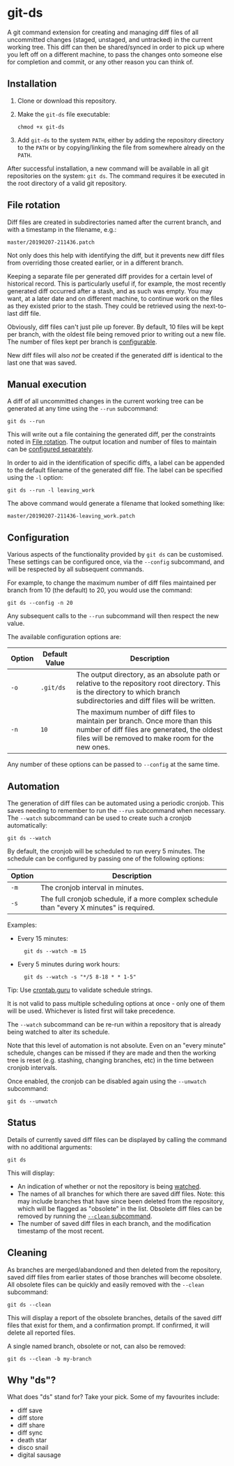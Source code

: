 # git-ds

A git command extension for creating and managing diff files of all uncommitted changes (staged, unstaged, and untracked) in the current working tree. This diff can then be shared/synced in order to pick up where you left off on a different machine, to pass the changes onto someone else for completion and commit, or any other reason you can think of.


## Installation

1. Clone or download this repository.
2. Make the `git-ds` file executable:

    `chmod +x git-ds`

3. Add `git-ds` to the system `PATH`, either by adding the repository directory to the `PATH` or by copying/linking the file from  somewhere already on the `PATH`.

After successful installation, a new command will be available in all git repositories on the system: `git ds`. The command requires it be executed in the root directory of a valid git repository.


## File rotation

Diff files are created in subdirectories named after the current branch, and with a timestamp in the filename, e.g.:

    master/20190207-211436.patch

Not only does this help with identifying the diff, but it prevents new diff files from overriding those created earlier, or in a different branch.

Keeping a separate file per generated diff provides for a certain level of historical record. This is particularly useful if, for example, the most recently generated diff occurred after a stash, and as such was empty. You may want, at a later date and on different machine, to continue work on the files as they existed prior to the stash. They could be retrieved using the next-to-last diff file.

Obviously, diff files can't just pile up forever. By default, 10 files will be kept per branch, with the oldest file being removed prior to writing out a new file. The number of files kept per branch is [configurable](#configuration).

New diff files will also *not* be created if the generated diff is identical to the last one that was saved.


## Manual execution

A diff of all uncommitted changes in the current working tree can be generated at any time using the `--run` subcommand:

    git ds --run

This will write out a file containing the generated diff, per the constraints noted in [File rotation](#file-rotation). The output location and number of files to maintain can be [configured separately](#configuration).

In order to aid in the identification of specific diffs, a label can be appended to the default filename of the generated diff file. The label can be specified using the `-l` option:

    git ds --run -l leaving_work

The above command would generate a filename that looked something like:

    master/20190207-211436-leaving_work.patch


## Configuration

Various aspects of the functionality provided by `git ds` can be customised. These settings can be configured once, via the `--config` subcommand, and will be respected by all subsequent commands.

For example, to change the maximum number of diff files maintained per branch from 10 (the default) to 20, you would use the command:

    git ds --config -n 20

Any subsequent calls to the `--run` subcommand will then respect the new value.

The available configuration options are:

Option | Default Value | Description
--- | --- | ---
`-o` | `.git/ds` | The output directory, as an absolute path or relative to the repository root directory. This is the directory to which branch subdirectories and diff files will be written.
`-n` | `10` | The maximum number of diff files to maintain per branch. Once more than this number of diff files are generated, the oldest files will be removed to make room for the new ones.

Any number of these options can be passed to `--config` at the same time.


## Automation

The generation of diff files can be automated using a periodic cronjob. This saves needing to remember to run the `--run` subcommand when necessary. The `--watch` subcommand can be used to create such a cronjob automatically:

    git ds --watch

By default, the cronjob will be scheduled to run every 5 minutes. The schedule can be configured by passing one of the following options:

Option |  Description
--- | ---
`-m` | The cronjob interval in minutes.
`-s` | The full cronjob schedule, if a more complex schedule than "every X minutes" is required.

Examples:

* Every 15 minutes:

        git ds --watch -m 15

* Every 5 minutes during work hours:

        git ds --watch -s "*/5 8-18 * * 1-5"

Tip: Use [crontab.guru](https://crontab.guru/) to validate schedule strings.

It is not valid to pass multiple scheduling options at once - only one of them will be used. Whichever is listed first will take precedence.

The `--watch` subcommand can be re-run within a repository that is already being watched to alter its schedule.

Note that this level of automation is not absolute. Even on an "every minute" schedule, changes can be missed if they are made and then the working tree is reset (e.g. stashing, changing branches, etc) in the time between cronjob intervals.

Once enabled, the cronjob can be disabled again using the `--unwatch` subcommand:

    git ds --unwatch


## Status

Details of currently saved diff files can be displayed by calling the command with no additional arguments:

    git ds

This will display:

* An indication of whether or not the repository is being [watched](#automation).
* The names of all branches for which there are saved diff files. Note: this may include branches that have since been deleted from the repository, which will be flagged as "obsolete" in the list. Obsolete diff files can be removed by running the [`--clean` subcommand](#cleaning).
* The number of saved diff files in each branch, and the modification timestamp of the most recent.


## Cleaning

As branches are merged/abandoned and then deleted from the repository, saved diff files from earlier states of those branches will become obsolete. All obsolete files can be quickly and easily removed with the `--clean` subcommand:

    git ds --clean

This will display a report of the obsolete branches, details of the saved diff files that exist for them, and a confirmation prompt. If confirmed, it will delete all reported files.

A single named branch, obsolete or not, can also be removed:

    git ds --clean -b my-branch


## Why "ds"?

What does "ds" stand for? Take your pick. Some of my favourites include:
* diff save
* diff store
* diff share
* diff sync
* death star
* disco snail
* digital sausage
